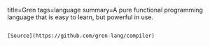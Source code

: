 title=Gren
tags=language
summary=A pure functional programming language that is easy to learn, but powerful in use.
~~~~~~

[Source](https://github.com/gren-lang/compiler)

